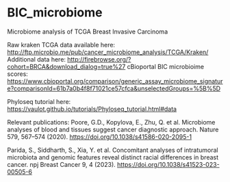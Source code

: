# BIC_microbiome
 Microbiome analysis of TCGA Breast Invasive Carcinoma

 Raw kraken TCGA data available here: http://ftp.microbio.me/pub/cancer_microbiome_analysis/TCGA/Kraken/
 Additional data here: http://firebrowse.org/?cohort=BRCA&download_dialog=true%27
 cBioportal BIC microbioime scores: https://www.cbioportal.org/comparison/generic_assay_microbiome_signature?comparisonId=61b7a0b4f8f71021ce57cfca&unselectedGroups=%5B%5D

 Phyloseq tutorial here: https://vaulot.github.io/tutorials/Phyloseq_tutorial.html#data

 Relevant publications:
Poore, G.D., Kopylova, E., Zhu, Q. et al. Microbiome analyses of blood and tissues suggest cancer diagnostic approach. Nature 579, 567–574 (2020). https://doi.org/10.1038/s41586-020-2095-1
 
 Parida, S., Siddharth, S., Xia, Y. et al. Concomitant analyses of intratumoral microbiota and genomic features reveal distinct racial differences in breast cancer. npj Breast Cancer 9, 4 (2023). https://doi.org/10.1038/s41523-023-00505-6

 
